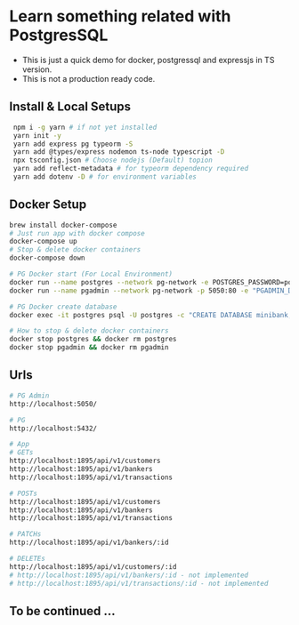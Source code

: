# Learn something related with PostgresSQL

- This is just a quick demo for docker, postgressql and expressjs in TS version.
- This is not a production ready code.

## Install & Local Setups

```bash
 npm i -g yarn # if not yet installed
 yarn init -y 
 yarn add express pg typeorm -S 
 yarn add @types/express nodemon ts-node typescript -D
 npx tsconfig.json # Choose nodejs (Default) topion
 yarn add reflect-metadata # for typeorm dependency required
 yarn add dotenv -D # for environment variables
```


## Docker Setup

```bash
brew install docker-compose
# Just run app with docker compose
docker-compose up
# Stop & delete docker containers
docker-compose down

# PG Docker start (For Local Environment)
docker run --name postgres --network pg-network -e POSTGRES_PASSWORD=postgres -p 5432:5432 -d postgres
docker run --name pgadmin --network pg-network -p 5050:80 -e "PGADMIN_DEFAULT_EMAIL=user@example.com" -e "PGADMIN_DEFAULT_PASSWORD=password" -d dpage/pgadmin4

# PG Docker create database
docker exec -it postgres psql -U postgres -c "CREATE DATABASE minibank;"

# How to stop & delete docker containers
docker stop postgres && docker rm postgres
docker stop pgadmin && docker rm pgadmin
```

## Urls

```bash
# PG Admin
http://localhost:5050/

# PG
http://localhost:5432/

# App
# GETs
http://localhost:1895/api/v1/customers
http://localhost:1895/api/v1/bankers
http://localhost:1895/api/v1/transactions

# POSTs
http://localhost:1895/api/v1/customers
http://localhost:1895/api/v1/bankers
http://localhost:1895/api/v1/transactions

# PATCHs
http://localhost:1895/api/v1/bankers/:id

# DELETEs
http://localhost:1895/api/v1/customers/:id
# http://localhost:1895/api/v1/bankers/:id - not implemented
# http://localhost:1895/api/v1/transactions/:id - not implemented
```

## To be continued ...
